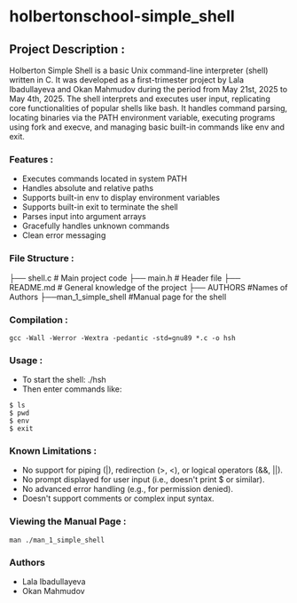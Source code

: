 # holbertonschool-simple_shell



## Project Description : 
Holberton Simple Shell is a basic Unix command-line interpreter (shell) written in C. 
It was developed as a first-trimester project by Lala Ibadullayeva and Okan Mahmudov during the period from May 21st, 2025 to May 4th, 2025.
The shell interprets and executes user input, replicating core functionalities of popular shells like bash. 
It handles command parsing, locating binaries via the PATH environment variable, executing programs using fork and execve, and managing basic built-in commands like env and exit.

### Features : 
- Executes commands located in system PATH
- Handles absolute and relative paths
- Supports built-in env to display environment variables
- Supports built-in exit to terminate the shell
- Parses input into argument arrays
- Gracefully handles unknown commands
- Clean error messaging


### File Structure : 

├── shell.c            # Main project code
├── main.h             # Header file
├── README.md          # General knowledge of the project
├── AUTHORS            #Names of Authors
├──man_1_simple_shell  #Manual page for the shell



### Compilation :
````
gcc -Wall -Werror -Wextra -pedantic -std=gnu89 *.c -o hsh
````

### Usage : 
- To start the shell: ./hsh
- Then enter commands like:
```
$ ls
$ pwd
$ env
$ exit
```

### Known Limitations :
- No support for piping (|), redirection (>, <), or logical operators (&&, ||).
- No prompt displayed for user input (i.e., doesn't print $ or similar).
- No advanced error handling (e.g., for permission denied).
- Doesn't support comments or complex input syntax.


### Viewing the Manual Page : 

````
man ./man_1_simple_shell
````


### Authors
- Lala Ibadullayeva
- Okan Mahmudov
